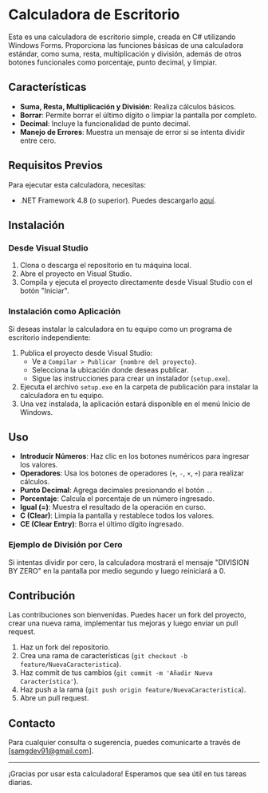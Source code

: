 # Calculadora de Escritorio

Esta es una calculadora de escritorio simple, creada en C# utilizando Windows Forms. Proporciona las funciones básicas de una calculadora estándar, como suma, resta, multiplicación y división, además de otros botones funcionales como porcentaje, punto decimal, y limpiar.

## Características

- **Suma, Resta, Multiplicación y División**: Realiza cálculos básicos.
- **Borrar**: Permite borrar el último dígito o limpiar la pantalla por completo.
- **Decimal**: Incluye la funcionalidad de punto decimal.
- **Manejo de Errores**: Muestra un mensaje de error si se intenta dividir entre cero.
  
## Requisitos Previos

Para ejecutar esta calculadora, necesitas:
- .NET Framework 4.8 (o superior). Puedes descargarlo [aquí](https://dotnet.microsoft.com/download/dotnet-framework).

## Instalación

### Desde Visual Studio
1. Clona o descarga el repositorio en tu máquina local.
2. Abre el proyecto en Visual Studio.
3. Compila y ejecuta el proyecto directamente desde Visual Studio con el botón "Iniciar".
  
### Instalación como Aplicación
Si deseas instalar la calculadora en tu equipo como un programa de escritorio independiente:
1. Publica el proyecto desde Visual Studio:
   - Ve a `Compilar > Publicar {nombre del proyecto}`.
   - Selecciona la ubicación donde deseas publicar.
   - Sigue las instrucciones para crear un instalador (`setup.exe`).
2. Ejecuta el archivo `setup.exe` en la carpeta de publicación para instalar la calculadora en tu equipo.
3. Una vez instalada, la aplicación estará disponible en el menú Inicio de Windows.

## Uso

- **Introducir Números**: Haz clic en los botones numéricos para ingresar los valores.
- **Operadores**: Usa los botones de operadores (`+`, `-`, `×`, `÷`) para realizar cálculos.
- **Punto Decimal**: Agrega decimales presionando el botón `.`.
- **Porcentaje**: Calcula el porcentaje de un número ingresado.
- **Igual (=)**: Muestra el resultado de la operación en curso.
- **C (Clear)**: Limpia la pantalla y restablece todos los valores.
- **CE (Clear Entry)**: Borra el último dígito ingresado.

### Ejemplo de División por Cero
Si intentas dividir por cero, la calculadora mostrará el mensaje "DIVISION BY ZERO" en la pantalla por medio segundo y luego reiniciará a 0.

## Contribución

Las contribuciones son bienvenidas. Puedes hacer un fork del proyecto, crear una nueva rama, implementar tus mejoras y luego enviar un pull request. 

1. Haz un fork del repositorio.
2. Crea una rama de características (`git checkout -b feature/NuevaCaracteristica`).
3. Haz commit de tus cambios (`git commit -m 'Añadir Nueva Característica'`).
4. Haz push a la rama (`git push origin feature/NuevaCaracteristica`).
5. Abre un pull request.

## Contacto

Para cualquier consulta o sugerencia, puedes comunicarte a través de [samgdev91@gmail.com].

---

¡Gracias por usar esta calculadora! Esperamos que sea útil en tus tareas diarias.
